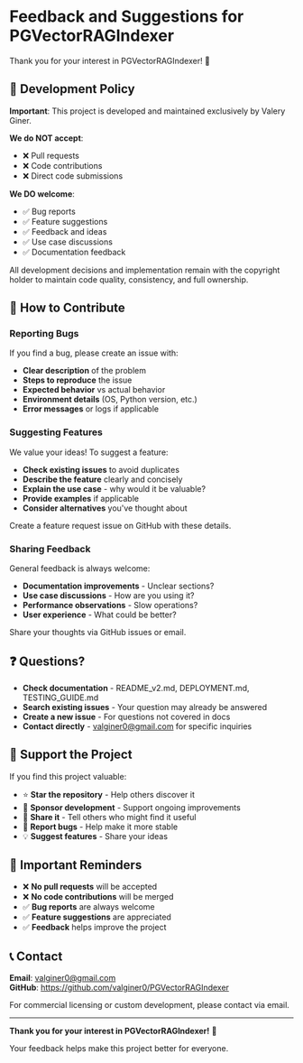 # Feedback and Suggestions for PGVectorRAGIndexer

Thank you for your interest in PGVectorRAGIndexer! 🎉

## 📜 Development Policy

**Important**: This project is developed and maintained exclusively by Valery Giner. 

**We do NOT accept**:
- ❌ Pull requests
- ❌ Code contributions
- ❌ Direct code submissions

**We DO welcome**:
- ✅ Bug reports
- ✅ Feature suggestions
- ✅ Feedback and ideas
- ✅ Use case discussions
- ✅ Documentation feedback

All development decisions and implementation remain with the copyright holder to maintain code quality, consistency, and full ownership.

## 🚀 How to Contribute

### Reporting Bugs

If you find a bug, please create an issue with:
- **Clear description** of the problem
- **Steps to reproduce** the issue
- **Expected behavior** vs actual behavior
- **Environment details** (OS, Python version, etc.)
- **Error messages** or logs if applicable

### Suggesting Features

We value your ideas! To suggest a feature:
- **Check existing issues** to avoid duplicates
- **Describe the feature** clearly and concisely
- **Explain the use case** - why would it be valuable?
- **Provide examples** if applicable
- **Consider alternatives** you've thought about

Create a feature request issue on GitHub with these details.

### Sharing Feedback

General feedback is always welcome:
- **Documentation improvements** - Unclear sections?
- **Use case discussions** - How are you using it?
- **Performance observations** - Slow operations?
- **User experience** - What could be better?

Share your thoughts via GitHub issues or email.

## ❓ Questions?

- **Check documentation** - README_v2.md, DEPLOYMENT.md, TESTING_GUIDE.md
- **Search existing issues** - Your question may already be answered
- **Create a new issue** - For questions not covered in docs
- **Contact directly** - valginer0@gmail.com for specific inquiries

## 💖 Support the Project

If you find this project valuable:
- ⭐ **Star the repository** - Help others discover it
- 💖 **Sponsor development** - Support ongoing improvements
- 📢 **Share it** - Tell others who might find it useful
- 🐛 **Report bugs** - Help make it more stable
- 💡 **Suggest features** - Share your ideas

## 🚫 Important Reminders

- ❌ **No pull requests** will be accepted
- ❌ **No code contributions** will be merged
- ✅ **Bug reports** are always welcome
- ✅ **Feature suggestions** are appreciated
- ✅ **Feedback** helps improve the project

## 📞 Contact

**Email**: valginer0@gmail.com  
**GitHub**: https://github.com/valginer0/PGVectorRAGIndexer

For commercial licensing or custom development, please contact via email.

---

**Thank you for your interest in PGVectorRAGIndexer!** 🙏

Your feedback helps make this project better for everyone.
